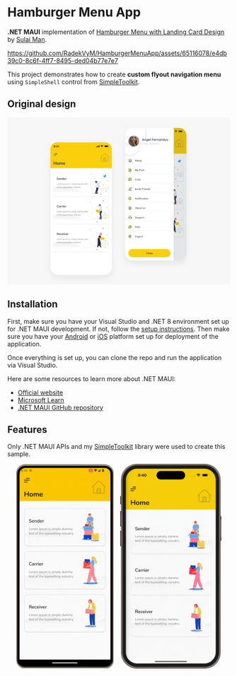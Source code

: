 # Hamburger Menu App

**.NET MAUI** implementation of [Hamburger Menu with Landing Card Design](https://dribbble.com/shots/11101126-Hamburger-Menu-with-Landing-Card-Design) by [Sulai Man](https://dribbble.com/sully_man).

https://github.com/RadekVyM/HamburgerMenuApp/assets/65116078/e4db39c0-8c6f-4ff7-8495-ded04b77e7e7

This project demonstrates how to create **custom flyout navigation menu** using `SimpleShell` control from [SimpleToolkit](https://github.com/RadekVyM/SimpleToolkit).

## Original design

[![Dribbble Design](./images/original_design.webp)](https://dribbble.com/shots/11101126-Hamburger-Menu-with-Landing-Card-Design)

## Installation

First, make sure you have your Visual Studio and .NET 8 environment set up for .NET MAUI development. If not, follow the [setup instructions](https://learn.microsoft.com/dotnet/maui/get-started/installation). Then make sure you have your [Android](https://learn.microsoft.com/dotnet/maui/get-started/first-app?pivots=devices-android) or [iOS](https://learn.microsoft.com/dotnet/maui/get-started/first-app?pivots=devices-ios) platform set up for deployment of the application.

Once everything is set up, you can clone the repo and run the application via Visual Studio.

Here are some resources to learn more about .NET MAUI:

- [Official website](https://dotnet.microsoft.com/apps/maui)
- [Microsoft Learn](https://learn.microsoft.com/dotnet/maui/what-is-maui)
- [.NET MAUI GitHub repository](https://github.com/dotnet/maui)

## Features

Only .NET MAUI APIs and my [SimpleToolkit](https://github.com/RadekVyM/SimpleToolkit) library were used to create this sample.

<p align="center">
    <img src="./images/android.gif" width="220">
    &nbsp;&nbsp;
    <img src="./images/ios.gif" width="229">
</p>
